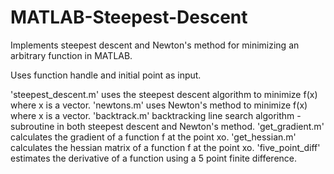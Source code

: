 # MATLAB-Steepest-Descent
Implements steepest descent and Newton's method for minimizing an arbitrary function in MATLAB.

Uses function handle and initial point as input.

'steepest_descent.m' uses the steepest descent algorithm to minimize f(x) where x is a vector.
'newtons.m' uses Newton's method to minimize f(x) where x is a vector.
'backtrack.m' backtracking line search algorithm - subroutine in both steepest descent and Newton's method.
'get_gradient.m' calculates the gradient of a function f at the point xo.
'get_hessian.m' calculates the hessian matrix of a function f at the point xo.
'five_point_diff' estimates the derivative of a function using a 5 point finite difference.


